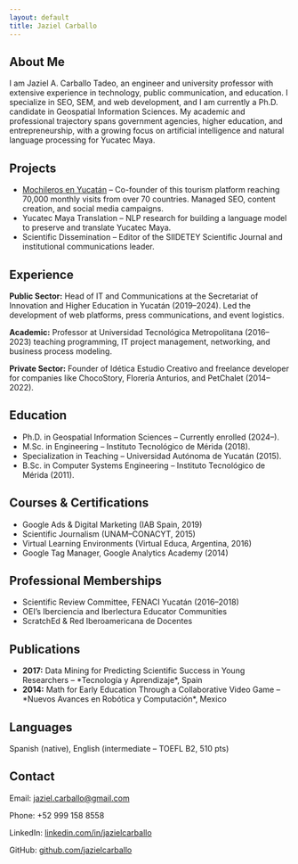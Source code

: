 ```yaml
---
layout: default
title: Jaziel Carballo
---
```




<section id="about-me">
  <h1>About Me</h1>
  <p>I am Jaziel A. Carballo Tadeo, an engineer and university professor with extensive experience in technology, public communication, and education. I specialize in SEO, SEM, and web development, and I am currently a Ph.D. candidate in Geospatial Information Sciences. My academic and professional trajectory spans government agencies, higher education, and entrepreneurship, with a growing focus on artificial intelligence and natural language processing for Yucatec Maya.</p>
</section>

<section id="projects">
  <h1>Projects</h1>
  <ul>
    <li><a href="https://mochilerosenyucatan.com">Mochileros en Yucatán</a> – Co-founder of this tourism platform reaching 70,000 monthly visits from over 70 countries. Managed SEO, content creation, and social media campaigns.</li>
    <li>Yucatec Maya Translation – NLP research for building a language model to preserve and translate Yucatec Maya.</li>
    <li>Scientific Dissemination – Editor of the SIIDETEY Scientific Journal and institutional communications leader.</li>
  </ul>
</section>

<section id="experience">
  <h1>Experience</h1>
  <p><strong>Public Sector:</strong> Head of IT and Communications at the Secretariat of Innovation and Higher Education in Yucatán (2019–2024). Led the development of web platforms, press communications, and event logistics. </p>
  <p><strong>Academic:</strong> Professor at Universidad Tecnológica Metropolitana (2016–2023) teaching programming, IT project management, networking, and business process modeling. </p>
  <p><strong>Private Sector:</strong> Founder of Idética Estudio Creativo and freelance developer for companies like ChocoStory, Florería Anturios, and PetChalet (2014–2022).</p>
</section>

<section id="education">
  <h1>Education</h1>
  <ul>
    <li>Ph.D. in Geospatial Information Sciences – Currently enrolled (2024–).</li>
    <li>M.Sc. in Engineering – Instituto Tecnológico de Mérida (2018).</li>
    <li>Specialization in Teaching – Universidad Autónoma de Yucatán (2015).</li>
    <li>B.Sc. in Computer Systems Engineering – Instituto Tecnológico de Mérida (2011).</li>
  </ul>
</section>

<section id="certifications">
  <h1>Courses & Certifications</h1>
  <ul>
    <li>Google Ads & Digital Marketing (IAB Spain, 2019)</li>
    <li>Scientific Journalism (UNAM–CONACYT, 2015)</li>
    <li>Virtual Learning Environments (Virtual Educa, Argentina, 2016)</li>
    <li>Google Tag Manager, Google Analytics Academy (2014)</li>
  </ul>
</section>

<section id="memberships">
  <h1>Professional Memberships</h1>
  <ul>
    <li>Scientific Review Committee, FENACI Yucatán (2016–2018)</li>
    <li>OEI’s Iberciencia and Iberlectura Educator Communities</li>
    <li>ScratchEd & Red Iberoamericana de Docentes</li>
  </ul>
</section>

<section id="publications">
  <h1>Publications</h1>
  <ul>
    <li><strong>2017:</strong> Data Mining for Predicting Scientific Success in Young Researchers – *Tecnología y Aprendizaje*, Spain</li>
    <li><strong>2014:</strong> Math for Early Education Through a Collaborative Video Game – *Nuevos Avances en Robótica y Computación*, Mexico</li>
  </ul>
</section>

<section id="languages">
  <h1>Languages</h1>
  <p>Spanish (native), English (intermediate – TOEFL B2, 510 pts)</p>
</section>

<section id="contact">
  <h1>Contact</h1>
  <p>Email: <a href="mailto:jaziel.carballo@gmail.com">jaziel.carballo@gmail.com</a></p>
  <p>Phone: +52 999 158 8558</p>
  <p>LinkedIn: <a href="https://linkedin.com/in/jazielcarballo">linkedin.com/in/jazielcarballo</a></p>
  <p>GitHub: <a href="https://github.com/jazielcarballo">github.com/jazielcarballo</a></p>
</section>

